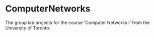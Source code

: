 # ComputerNetworks
The group lab projects for the course 'Computer Networks I' from the University of Toronto.
